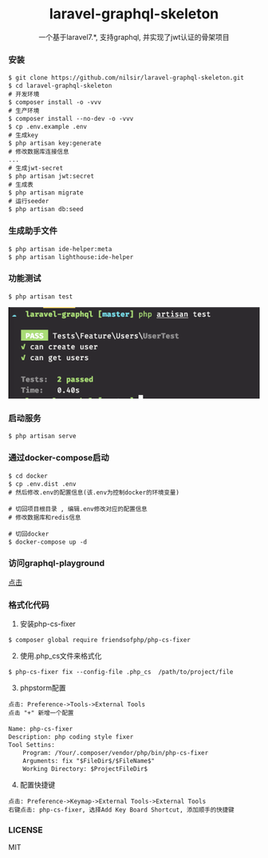 <h1 align="center"> 
laravel-graphql-skeleton </h1>

<p align="center"> 一个基于laravel7.*, 支持graphql, 并实现了jwt认证的骨架项目 </p>


### 安装
```shell
$ git clone https://github.com/nilsir/laravel-graphql-skeleton.git
$ cd laravel-graphql-skeleton
# 开发环境
$ composer install -o -vvv
# 生产环境
$ composer install --no-dev -o -vvv
$ cp .env.example .env
# 生成key
$ php artisan key:generate
# 修改数据库连接信息
...
# 生成jwt-secret
$ php artisan jwt:secret
# 生成表
$ php artisan migrate
# 运行seeder
$ php artisan db:seed
```

### 生成助手文件
```shell
$ php artisan ide-helper:meta
$ php artisan lighthouse:ide-helper
```

### 功能测试
```shell
$ php artisan test
```
![结果](https://github.com/nilsir/laravel-graphql-skeleton/raw/master/storage/images/test-result.png)

### 启动服务
```shell
$ php artisan serve
```

### 通过docker-compose启动
```shell
$ cd docker
$ cp .env.dist .env
# 然后修改.env的配置信息(该.env为控制docker的环境变量)

# 切回项目根目录 , 编辑.env修改对应的配置信息
# 修改数据库和redis信息

# 切回docker
$ docker-compose up -d
```

### 访问graphql-playground
[点击](http://127.0.0.1:8000/graphql-playground)

### 格式化代码
1. 安装php-cs-fixer
```shell
$ composer global require friendsofphp/php-cs-fixer
```
2. 使用.php_cs文件来格式化
```shell
$ php-cs-fixer fix --config-file .php_cs  /path/to/project/file
```
3. phpstorm配置
```text
点击: Preference->Tools->External Tools   
点击 "+" 新增一个配置

Name: php-cs-fixer
Description: php coding style fixer
Tool Settins:
    Program: /Your/.composer/vendor/php/bin/php-cs-fixer
    Arguments: fix "$FileDir$/$FileName$"
    Working Directory: $ProjectFileDir$
```
4. 配置快捷键
```text
点击: Preference->Keymap->External Tools->External Tools
右键点击: php-cs-fixer, 选择Add Key Board Shortcut, 添加顺手的快捷键
```
### LICENSE
MIT
